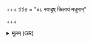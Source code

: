 +++
title = "०८ स्वादुष् किलायं मधुमाम्"

+++
<details><summary>मूलम् (GR)</summary>

स्वादुष् किलायं मधुमाꣳ उतायं  
तीव्रः किलायं रसवाꣳ उतायम् ।  
उतो न्व् अस्य पपिवाꣳसम् इन्द्रं  
न कश् चन सहत आहवेषु ॥
</details>